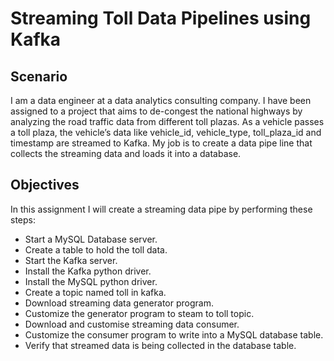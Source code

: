 # Streaming Toll Data Pipelines using Kafka
## Scenario
I am a data engineer at a data analytics consulting company. I have been assigned to a project that aims to de-congest the national highways by analyzing the road traffic data from different toll plazas. As a vehicle passes a toll plaza, the vehicle’s data like vehicle_id, vehicle_type, toll_plaza_id and timestamp are streamed to Kafka. My job is to create a data pipe line that collects the streaming data and loads it into a database.

## Objectives
In this assignment I will create a streaming data pipe by performing these steps:
- Start a MySQL Database server.
- Create a table to hold the toll data.
- Start the Kafka server.
- Install the Kafka python driver.
- Install the MySQL python driver.
- Create a topic named toll in kafka.
- Download streaming data generator program.
- Customize the generator program to steam to toll topic.
- Download and customise streaming data consumer.
- Customize the consumer program to write into a MySQL database table.
- Verify that streamed data is being collected in the database table.
